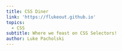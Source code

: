 ```yaml
---
title: CSS Diner
link: 'https://flukeout.github.io'
topics:
  - CSS
subtitle: Where we feast on CSS Selectors!
author: Luke Pacholski
---
```


